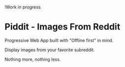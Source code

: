 
!Work in progress 

# Piddit - Images From Reddit

Progressive Web App built with "Offline first" in mind. 

Display images from your favorite subreddit. 

Nothing more, nothing less. 
